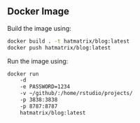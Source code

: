 ## Docker Image

Build the image using:

```sh
docker build . -t hatmatrix/blog:latest
docker push hatmatrix/blog:latest
```

Run the image using:

```sh
docker run 
    -d 
    -e PASSWORD=1234 
    -v ~/github/:/home/rstudio/projects/ 
    -p 3838:3838 
    -p 8787:8787 
    hatmatrix/blog:latest
```
